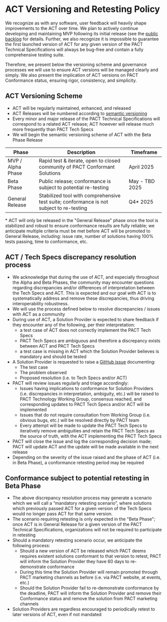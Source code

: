 # ACT Versioning and Retesting Policy
We recognize as with any software, user feedback will heavily shape improvements to the ACT over time. We plan to actively continue developing and maintaining MVP following its initial release (see the [public backlog](https://github.com/orgs/wbcsd/projects/4) for details. Further, we also recognize it is impossible to guarantee the first launched version of ACT for any given version of the PACT Technical Specifications will always be bug-free and contain a fully comprehensive testing suite.  

Therefore, we present below the versioning scheme and governance processes we will use to ensure ACT versions will be managed clearly and simply. We also present the implication of ACT versions on PACT Conformance status, ensuring rigor, consistency, and simplicity.


## ACT Versioning Scheme
- ACT will be regularly maintained, enhanced, and released
- ACT Releases will be numbered according to [semantic versioning](https://semver.org/)
- Every minor and major release of the PACT Technical Specifications will correspond to a related ACT release; ACT however will release much more frequently than PACT Tech Specs
- We will begin the semantic versioning scheme of ACT with the Beta Phase Release

  
| Phase    | Description | Timeframe
| -------- | ------- | ------- |
| MVP / Alpha Phase  | Rapid test & iterate, open to closed community of PACT Conformant Solutions  | April 2025
| Beta Phase | Public release; conformance is subject to potential re-testing    | May - TBD 2025
| General Release    | Stabilized tool with comprehensive test suite; conformance is not subject to re-testing   | Q4* 2025 

\* ACT will only be released in the "General Release" phase once the tool is stabilized and robust to ensure conformance results are fully reliable; we anticipate multiple criteria must be met before ACT will be promoted to General Release, including: issue rate, number of solutions having 100% tests passing, time to conformance, etc.


## ACT / Tech Specs discrepancy resolution process
* We acknowledge that during the use of ACT, and especially throughout the Alpha and Beta Phases, the community may encounter questions regarding discrepancies and/or differences of interpretation between the Tech Specs and ACT. This is expected and our goal with ACT is to systematically address and remove these discrepancies, thus driving interoperability robustness.
* We will use the process defined below to resolve discrepancies / issues with ACT as a community
* During use of ACT, a Solution Provider is expected to share feedback if they encounter any of the following, per their interpretation: 
  * a test case of ACT does not correctly implement the PACT Tech Specs
  * PACT Tech Specs are ambiguous and therefore a discrepancy exists between ACT and PACT Tech Specs
  * a test case is missing in ACT which the Solution Provider believes is mandatory and should be tested 
* A Solution Provider is requested to raise a [GitHub issue](https://github.com/wbcsd/pact-conformance-test-service/issues) documenting: 
  * The test case
  * The problem observed
  * Proposed resolution (i.e. to Tech Specs and/or ACT)
* PACT will review issues regularly and triage accordingly:
  * Issues having implications to conformance for Solution Providers (i.e. discrepancies in interpretation, ambiguity, etc.) will be raised to PACT Technology Working Group, consensus reached, and corresponding updates to PACT Tech Specs and/or ACT will be implemented
  * Issues that do not require consultation from Working Group (i.e. obvious bugs, etc.) will be resolved directly by PACT team
  * Every attempt will be made to update the PACT Tech Specs to iteratively remove ambiguities and retain the PACT Tech Specs as the source of truth, with the ACT implementing the PACT Tech Specs
* PACT will close the issue and log the corresponding decision made; PACT will update ACT and the update will be made available in the next release
* Depending on the severity of the issue raised and the phase of ACT (i.e. in Beta Phase), a conformance retesting period may be required 

## Conformance subject to potential retesting in Beta Phase
* The above discrepancy resolution process may generate a scenario which we will call a “mandatory retesting scenario”, where solutions which previously passed ACT for a given version of the Tech Specs would no longer pass ACT for that same version.
* The scenario requiring retesting is only expected in the "Beta Phase"; once ACT is in General Release for a given version of the PACT Technical Specifications, organizations will not be required to participate in retesting
* Should a mandatory retesting scenario occur, we anticipate the following process:
  * Should a new version of ACT be released which PACT deems requires existent solutions conformant to that version to retest, PACT will inform the Solution Provider they have 60 days to re-demonstrate conformance
  * During this time the Solution Provider will remain promoted through PACT marketing channels as before (i.e. via PACT website, at events, etc.)
  * Should the Solution Provider fail to re-demonstrate conformance by the deadline, PACT will inform the Solution Provider and remove their Conformance status and remove the solution from PACT marketing channels
* Solution Providers are regardless encouraged to periodically retest to later versions of ACT, even if not mandated    
 

